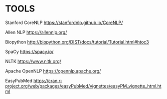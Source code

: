 # TOOLS

Stanford CoreNLP
https://stanfordnlp.github.io/CoreNLP/

Allen NLP
https://allennlp.org/

Biopython
http://biopython.org/DIST/docs/tutorial/Tutorial.html#htoc3

SpaCy
https://spacy.io/

NLTK
https://www.nltk.org/

Apache OpenNLP
https://opennlp.apache.org/

EasyPubMed
https://cran.r-project.org/web/packages/easyPubMed/vignettes/easyPM_vignette_html.html

